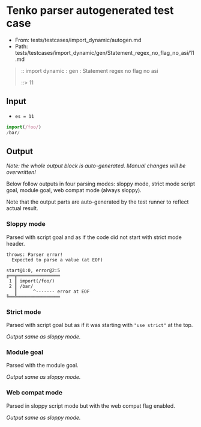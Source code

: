 # Tenko parser autogenerated test case

- From: tests/testcases/import_dynamic/autogen.md
- Path: tests/testcases/import_dynamic/gen/Statement_regex_no_flag_no_asi/11.md

> :: import dynamic : gen : Statement regex no flag no asi
>
> ::> 11

## Input

- `es = 11`

`````js
import(/foo/)
/bar/
`````

## Output

_Note: the whole output block is auto-generated. Manual changes will be overwritten!_

Below follow outputs in four parsing modes: sloppy mode, strict mode script goal, module goal, web compat mode (always sloppy).

Note that the output parts are auto-generated by the test runner to reflect actual result.

### Sloppy mode

Parsed with script goal and as if the code did not start with strict mode header.

`````
throws: Parser error!
  Expected to parse a value (at EOF)

start@1:0, error@2:5
╔══╦════════════════
 1 ║ import(/foo/)
 2 ║ /bar/
   ║      ^------- error at EOF
╚══╩════════════════

`````

### Strict mode

Parsed with script goal but as if it was starting with `"use strict"` at the top.

_Output same as sloppy mode._

### Module goal

Parsed with the module goal.

_Output same as sloppy mode._

### Web compat mode

Parsed in sloppy script mode but with the web compat flag enabled.

_Output same as sloppy mode._
